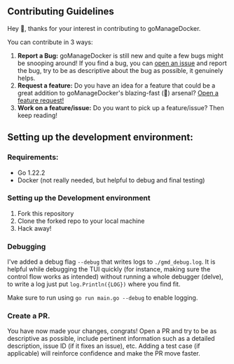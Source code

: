 ## Contributing Guidelines

Hey 👋, thanks for your interest in contributing to goManageDocker. 

You can contribute in 3 ways: 

1. **Report a Bug:** goManageDocker is still new and quite a few bugs might be snooping around! If you find a bug, you can [open an issue](https://github.com/ajayd-san/gomanagedocker/issues/new?assignees=&labels=&projects=&template=bug_report.md&title=BUG+%F0%9F%90%9E%3A) and report the bug, try to be as descriptive about the bug as possible, it genuinely helps.
2. **Request a feature:** Do you have an idea for a feature that could be a great addition to goManageDocker's blazing-fast (🦀) arsenal? [Open a feature request!](https://github.com/ajayd-san/gomanagedocker/issues/new?assignees=&labels=&projects=&template=feature_request.md&title=)
3. **Work on a feature/issue:** Do you want to pick up a feature/issue? Then keep reading!

## Setting up the development environment: 

### Requirements: 
- Go 1.22.2
- Docker (not really needed, but helpful to debug and final testing)

### Setting up the Development environment
1. Fork this repository
2. Clone the forked repo to your local machine
3. Hack away!

### Debugging 
I've added a debug flag `--debug` that writes logs to `./gmd_debug.log`. It is helpful while debugging the TUI quickly (for instance, making sure the control flow works as intended) without running a whole debugger (delve), to write a log just put `log.Println({LOG})` where you find fit. 

Make sure to run using `go run main.go --debug` to enable logging. 

### Create a PR. 
You have now made your changes, congrats! Open a PR and try to be as descriptive as possible, include pertinent information such as a detailed description, issue ID (if it fixes an issue), etc. Adding a test case (if applicable) will reinforce confidence and make the PR move faster.
